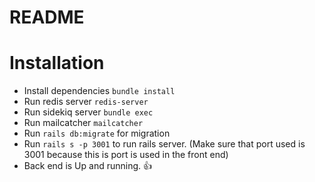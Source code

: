 # README

# Installation

- Install dependencies `bundle install`
- Run redis server `redis-server`
- Run sidekiq server `bundle exec`
- Run mailcatcher `mailcatcher`
- Run `rails db:migrate` for migration
- Run `rails s -p 3001` to run rails server. (Make sure that port used is 3001 because this is port is used in the front end)
- Back end is Up and running. :+1:
